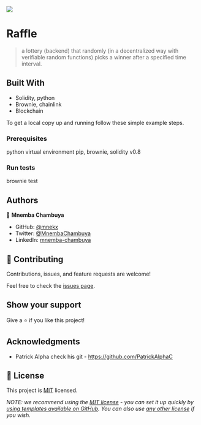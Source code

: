 ![](https://img.shields.io/badge/Microverse-blueviolet)

# Raffle

> a lottery (backend) that randomly (in a decentralized way with verifiable random functions) picks a winner after a specified time interval.


## Built With

- Solidity, python
- Brownie, chainlink
- Blockchain

To get a local copy up and running follow these simple example steps.

### Prerequisites
python virtual environment
pip, brownie, solidity v0.8

### Run tests
brownie test <network>

## Authors
👤 **Mnemba Chambuya**

- GitHub: [@mnekx](https://github.com/mnekx)
- Twitter: [@MnembaChambuya](https://twitter.com/MnembaChambuya)
- LinkedIn: [mnemba-chambuya](https://linkedin.com/in/mnemba-chambuya)

## 🤝 Contributing

Contributions, issues, and feature requests are welcome!

Feel free to check the [issues page](../../issues/).

## Show your support

Give a ⭐️ if you like this project!

## Acknowledgments

- Patrick Alpha check his git - https://github.com/PatrickAlphaC

## 📝 License

This project is [MIT](./LICENSE) licensed.

_NOTE: we recommend using the [MIT license](https://choosealicense.com/licenses/mit/) - you can set it up quickly by [using templates available on GitHub](https://docs.github.com/en/communities/setting-up-your-project-for-healthy-contributions/adding-a-license-to-a-repository). You can also use [any other license](https://choosealicense.com/licenses/) if you wish._